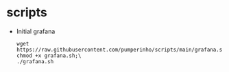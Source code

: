 # scripts

* Initial grafana
    ```bashs
    wget https://raw.githubusercontent.com/pumperinho/scripts/main/grafana.sh;\
    chmod +x grafana.sh;\
    ./grafana.sh
    ```

